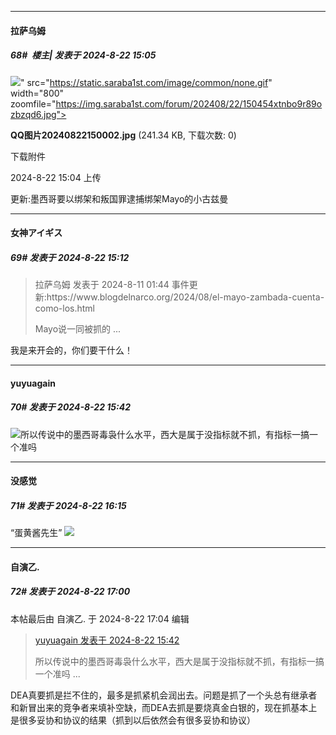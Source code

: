 ﻿
*****

####  拉萨乌姆  
##### 68#         楼主| 发表于 2024-8-22 15:05

<img src="https://img.saraba1st.com/forum/202408/22/150454xtnbo9r89ozbzqd6.jpg" referrerpolicy="no-referrer">" src="https://static.saraba1st.com/image/common/none.gif" width="800" zoomfile="https://img.saraba1st.com/forum/202408/22/150454xtnbo9r89ozbzqd6.jpg">

<strong>QQ图片20240822150002.jpg</strong> (241.34 KB, 下载次数: 0)

下载附件

2024-8-22 15:04 上传

更新:墨西哥要以绑架和叛国罪逮捕绑架Mayo的小古兹曼


*****

####  女神アイギス  
##### 69#       发表于 2024-8-22 15:12

<blockquote>拉萨乌姆 发表于 2024-8-11 01:44
事件更新:https://www.blogdelnarco.org/2024/08/el-mayo-zambada-cuenta-como-los.html

Mayo说一同被抓的 ...</blockquote>
我是来开会的，你们要干什么！


*****

####  yuyuagain  
##### 70#       发表于 2024-8-22 15:42

<img src="https://static.saraba1st.com/image/smiley/face2017/067.png" referrerpolicy="no-referrer">所以传说中的墨西哥毒袅什么水平，西大是属于没指标就不抓，有指标一搞一个准吗


*****

####  没感觉  
##### 71#       发表于 2024-8-22 16:15

“蛋黄酱先生” <img src="https://static.saraba1st.com/image/smiley/face2017/066.png" referrerpolicy="no-referrer">


*****

####  自演乙.  
##### 72#       发表于 2024-8-22 17:00

 本帖最后由 自演乙. 于 2024-8-22 17:04 编辑 
<blockquote><a href="httphttps://bbs.saraba1st.com/2b/forum.php?mod=redirect&amp;goto=findpost&amp;pid=65980885&amp;ptid=2192776" target="_blank">yuyuagain 发表于 2024-8-22 15:42</a>

所以传说中的墨西哥毒袅什么水平，西大是属于没指标就不抓，有指标一搞一个准吗 ...</blockquote>
DEA真要抓是拦不住的，最多是抓紧机会润出去。问题是抓了一个头总有继承者和新冒出来的竞争者来填补空缺，而DEA去抓是要烧真金白银的，现在抓基本上是很多妥协和协议的结果（抓到以后依然会有很多妥协和协议）

